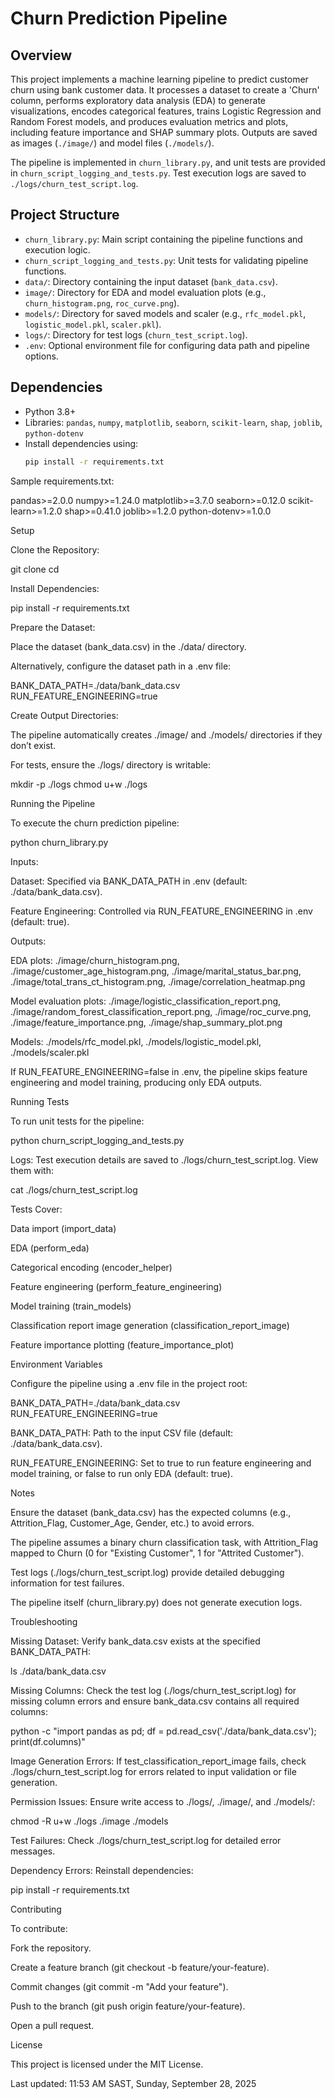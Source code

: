 # Churn Prediction Pipeline

## Overview
This project implements a machine learning pipeline to predict customer churn using bank customer data. It processes a dataset to create a 'Churn' column, performs exploratory data analysis (EDA) to generate visualizations, encodes categorical features, trains Logistic Regression and Random Forest models, and produces evaluation metrics and plots, including feature importance and SHAP summary plots. Outputs are saved as images (`./image/`) and model files (`./models/`).

The pipeline is implemented in `churn_library.py`, and unit tests are provided in `churn_script_logging_and_tests.py`. Test execution logs are saved to `./logs/churn_test_script.log`.

## Project Structure
- `churn_library.py`: Main script containing the pipeline functions and execution logic.
- `churn_script_logging_and_tests.py`: Unit tests for validating pipeline functions.
- `data/`: Directory containing the input dataset (`bank_data.csv`).
- `image/`: Directory for EDA and model evaluation plots (e.g., `churn_histogram.png`, `roc_curve.png`).
- `models/`: Directory for saved models and scaler (e.g., `rfc_model.pkl`, `logistic_model.pkl`, `scaler.pkl`).
- `logs/`: Directory for test logs (`churn_test_script.log`).
- `.env`: Optional environment file for configuring data path and pipeline options.

## Dependencies
- Python 3.8+
- Libraries: `pandas`, `numpy`, `matplotlib`, `seaborn`, `scikit-learn`, `shap`, `joblib`, `python-dotenv`
- Install dependencies using:
  ```bash
  pip install -r requirements.txt

Sample requirements.txt:

pandas>=2.0.0
numpy>=1.24.0
matplotlib>=3.7.0
seaborn>=0.12.0
scikit-learn>=1.2.0
shap>=0.41.0
joblib>=1.2.0
python-dotenv>=1.0.0

Setup





Clone the Repository:

git clone <repository-url>
cd <repository-directory>



Install Dependencies:

pip install -r requirements.txt



Prepare the Dataset:





Place the dataset (bank_data.csv) in the ./data/ directory.



Alternatively, configure the dataset path in a .env file:

BANK_DATA_PATH=./data/bank_data.csv
RUN_FEATURE_ENGINEERING=true



Create Output Directories:





The pipeline automatically creates ./image/ and ./models/ directories if they don’t exist.



For tests, ensure the ./logs/ directory is writable:

mkdir -p ./logs
chmod u+w ./logs

Running the Pipeline

To execute the churn prediction pipeline:

python churn_library.py





Inputs:





Dataset: Specified via BANK_DATA_PATH in .env (default: ./data/bank_data.csv).



Feature Engineering: Controlled via RUN_FEATURE_ENGINEERING in .env (default: true).



Outputs:





EDA plots: ./image/churn_histogram.png, ./image/customer_age_histogram.png, ./image/marital_status_bar.png, ./image/total_trans_ct_histogram.png, ./image/correlation_heatmap.png



Model evaluation plots: ./image/logistic_classification_report.png, ./image/random_forest_classification_report.png, ./image/roc_curve.png, ./image/feature_importance.png, ./image/shap_summary_plot.png



Models: ./models/rfc_model.pkl, ./models/logistic_model.pkl, ./models/scaler.pkl

If RUN_FEATURE_ENGINEERING=false in .env, the pipeline skips feature engineering and model training, producing only EDA outputs.

Running Tests

To run unit tests for the pipeline:

python churn_script_logging_and_tests.py





Logs: Test execution details are saved to ./logs/churn_test_script.log. View them with:

cat ./logs/churn_test_script.log



Tests Cover:





Data import (import_data)



EDA (perform_eda)



Categorical encoding (encoder_helper)



Feature engineering (perform_feature_engineering)



Model training (train_models)



Classification report image generation (classification_report_image)



Feature importance plotting (feature_importance_plot)

Environment Variables

Configure the pipeline using a .env file in the project root:

BANK_DATA_PATH=./data/bank_data.csv
RUN_FEATURE_ENGINEERING=true





BANK_DATA_PATH: Path to the input CSV file (default: ./data/bank_data.csv).



RUN_FEATURE_ENGINEERING: Set to true to run feature engineering and model training, or false to run only EDA (default: true).

Notes





Ensure the dataset (bank_data.csv) has the expected columns (e.g., Attrition_Flag, Customer_Age, Gender, etc.) to avoid errors.



The pipeline assumes a binary churn classification task, with Attrition_Flag mapped to Churn (0 for "Existing Customer", 1 for "Attrited Customer").



Test logs (./logs/churn_test_script.log) provide detailed debugging information for test failures.



The pipeline itself (churn_library.py) does not generate execution logs.

Troubleshooting





Missing Dataset: Verify bank_data.csv exists at the specified BANK_DATA_PATH:

ls ./data/bank_data.csv



Missing Columns: Check the test log (./logs/churn_test_script.log) for missing column errors and ensure bank_data.csv contains all required columns:

python -c "import pandas as pd; df = pd.read_csv('./data/bank_data.csv'); print(df.columns)"



Image Generation Errors: If test_classification_report_image fails, check ./logs/churn_test_script.log for errors related to input validation or file generation.



Permission Issues: Ensure write access to ./logs/, ./image/, and ./models/:

chmod -R u+w ./logs ./image ./models



Test Failures: Check ./logs/churn_test_script.log for detailed error messages.



Dependency Errors: Reinstall dependencies:

pip install -r requirements.txt

Contributing

To contribute:





Fork the repository.



Create a feature branch (git checkout -b feature/your-feature).



Commit changes (git commit -m "Add your feature").



Push to the branch (git push origin feature/your-feature).



Open a pull request.

License

This project is licensed under the MIT License.



Last updated: 11:53 AM SAST, Sunday, September 28, 2025

